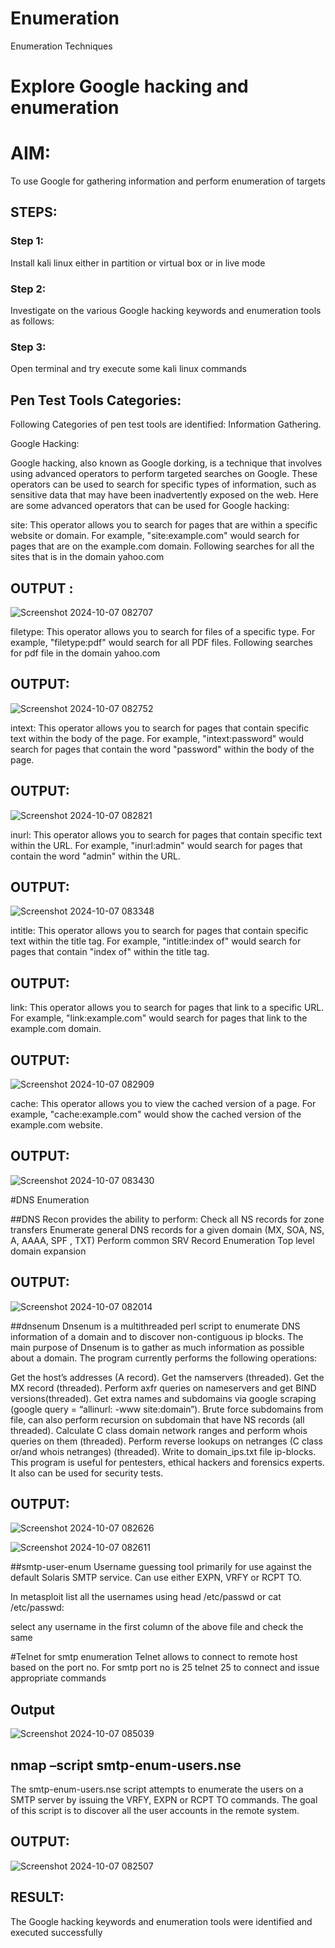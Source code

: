 # Enumeration
Enumeration Techniques

# Explore Google hacking and enumeration 

# AIM:

To use Google for gathering information and perform enumeration of targets

## STEPS:

### Step 1:

Install kali linux either in partition or virtual box or in live mode

### Step 2:

Investigate on the various Google hacking keywords and enumeration tools as follows:


### Step 3:
Open terminal and try execute some kali linux commands

## Pen Test Tools Categories:  

Following Categories of pen test tools are identified:
Information Gathering.

Google Hacking:

Google hacking, also known as Google dorking, is a technique that involves using advanced operators to perform targeted searches on Google. These operators can be used to search for specific types of information, such as sensitive data that may have been inadvertently exposed on the web. Here are some advanced operators that can be used for Google hacking:

site: This operator allows you to search for pages that are within a specific website or domain. For example, "site:example.com" would search for pages that are on the example.com domain.
Following searches for all the sites that is in the domain yahoo.com

## OUTPUT :
![Screenshot 2024-10-07 082707](https://github.com/user-attachments/assets/520afa0a-e3a4-496e-b939-9beef4e39108)


filetype: This operator allows you to search for files of a specific type. For example, "filetype:pdf" would search for all PDF files.
Following searches for pdf file in the domain yahoo.com

## OUTPUT:
![Screenshot 2024-10-07 082752](https://github.com/user-attachments/assets/833a91e5-af35-4b9f-96da-297d3dfeaf4e)





intext: This operator allows you to search for pages that contain specific text within the body of the page. For example, "intext:password" would search for pages that contain the word "password" within the body of the page.

## OUTPUT:
![Screenshot 2024-10-07 082821](https://github.com/user-attachments/assets/97babd63-6cce-433e-96eb-eb22729f004c)



inurl: This operator allows you to search for pages that contain specific text within the URL. For example, "inurl:admin" would search for pages that contain the word "admin" within the URL.

## OUTPUT:
![Screenshot 2024-10-07 083348](https://github.com/user-attachments/assets/64c44e34-473a-4bff-a956-b4a5cd33fea2)

intitle: This operator allows you to search for pages that contain specific text within the title tag. For example, "intitle:index of" would search for pages that contain "index of" within the title tag.

## OUTPUT:


link: This operator allows you to search for pages that link to a specific URL. For example, "link:example.com" would search for pages that link to the example.com domain.

## OUTPUT:
![Screenshot 2024-10-07 082909](https://github.com/user-attachments/assets/3714bf42-f05a-4dd4-af55-ef15c456f17f)

cache: This operator allows you to view the cached version of a page. For example, "cache:example.com" would show the cached version of the example.com website.

## OUTPUT:
![Screenshot 2024-10-07 083430](https://github.com/user-attachments/assets/239b3308-bc1a-44d8-b8f3-04d77fbcbbc0)

 
#DNS Enumeration


##DNS Recon
provides the ability to perform:
Check all NS records for zone transfers
Enumerate general DNS records for a given domain (MX, SOA, NS, A, AAAA, SPF , TXT)
Perform common SRV Record Enumeration
Top level domain expansion
## OUTPUT:
![Screenshot 2024-10-07 082014](https://github.com/user-attachments/assets/2a08c748-ec2b-4e8f-ba17-46c14355071d)



##dnsenum
Dnsenum is a multithreaded perl script to enumerate DNS information of a domain and to discover non-contiguous ip blocks. The main purpose of Dnsenum is to gather as much information as possible about a domain. The program currently performs the following operations:

Get the host’s addresses (A record).
Get the namservers (threaded).
Get the MX record (threaded).
Perform axfr queries on nameservers and get BIND versions(threaded).
Get extra names and subdomains via google scraping (google query = “allinurl: -www site:domain”).
Brute force subdomains from file, can also perform recursion on subdomain that have NS records (all threaded).
Calculate C class domain network ranges and perform whois queries on them (threaded).
Perform reverse lookups on netranges (C class or/and whois netranges) (threaded).
Write to domain_ips.txt file ip-blocks.
This program is useful for pentesters, ethical hackers and forensics experts. It also can be used for security tests.

## OUTPUT:
![Screenshot 2024-10-07 082626](https://github.com/user-attachments/assets/057c9143-a2d8-4f08-9ec5-f2259c62413e)

![Screenshot 2024-10-07 082611](https://github.com/user-attachments/assets/65f979b7-4fd2-42f8-97f6-02483c4d9b11)


##smtp-user-enum
Username guessing tool primarily for use against the default Solaris SMTP service. Can use either EXPN, VRFY or RCPT TO.


In metasploit list all the usernames using head /etc/passwd or cat /etc/passwd:

select any username in the first column of the above file and check the same


#Telnet for smtp enumeration
Telnet allows to connect to remote host based on the port no. For smtp port no is 25
telnet <host address> 25 to connect
and issue appropriate commands
  
 ## Output
 ![Screenshot 2024-10-07 085039](https://github.com/user-attachments/assets/83b6e494-b293-46bb-9fe7-4db9fefd687e)

  
  

## nmap –script smtp-enum-users.nse <hostname>

The smtp-enum-users.nse script attempts to enumerate the users on a SMTP server by issuing the VRFY, EXPN or RCPT TO commands. The goal of this script is to discover all the user accounts in the remote system.


## OUTPUT:
![Screenshot 2024-10-07 082507](https://github.com/user-attachments/assets/b91563e6-e4da-46bf-b367-aeaf84b76dc5)


## RESULT:
The Google hacking keywords and enumeration tools were identified and executed successfully

